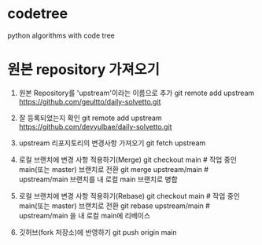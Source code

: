 # codetree
python algorithms with code tree

# 원본 repository 가져오기
1. 원본 Repository를 'upstream'이라는 이름으로 추가
git remote add upstream https://github.com/geultto/daily-solvetto.git

2. 잘 등록되었는지 확인
git remote add upstream https://github.com/devyulbae/daily-solvetto.git

3. upstream 리포지토리의 변경사항 가져오기
git fetch upstream

4. 로컬 브랜치에 변경 사항 적용하기(Merge)
git checkout main  # 작업 중인 main(또는 master) 브랜치로 전환
git merge upstream/main  # upstream/main 브랜치를 내 로컬 main 브랜치로 병합

4. 로컬 브랜치에 변경 사항 적용하기(Rebase)
git checkout main  # 작업 중인 main(또는 master) 브랜치로 전환
git rebase upstream/main  # upstream/main 을 내 로컬 main에 리베이스

5. 깃허브(fork 저장소)에 반영하기
git push origin main

